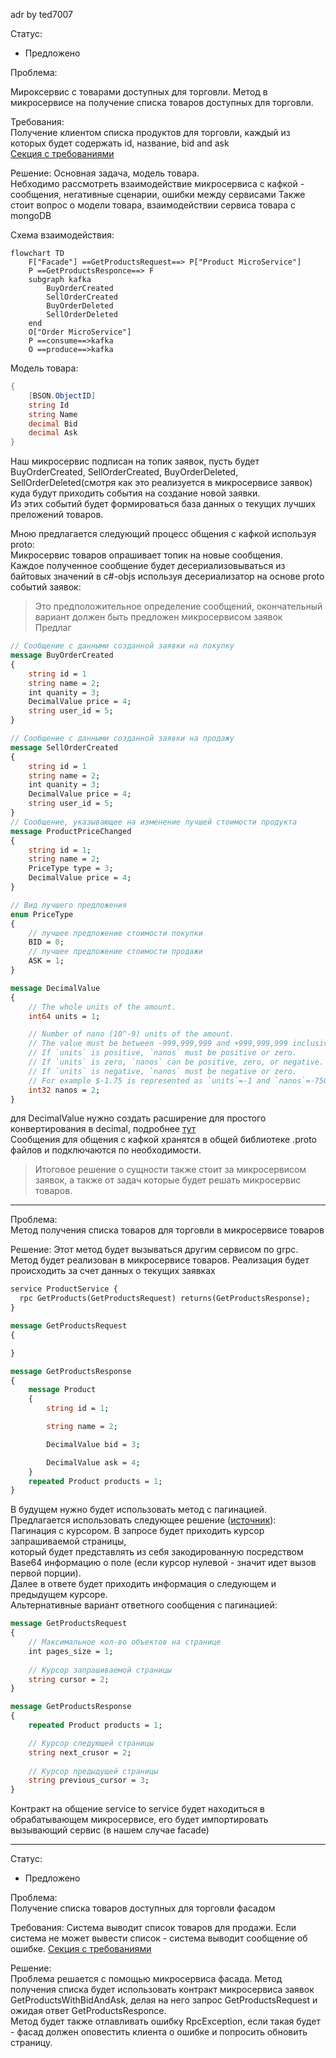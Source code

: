 
adr by ted7007

Статус:  
 * Предложено

Проблема:  

Мироксервис с товарами доступных для торговли. 
Метод в микросервисе на получение списка товаров доступных для торговли.

Требования:  
Получение клиентом списка продуктов для торговли, каждый из которых будет содержать  id, название, bid and ask  
[Секция с требованиями](https://docs.google.com/document/d/1NvxJDdTIB7qBqGpAQsgQmtSa3DbxsR0sPqAFgcczsjY/edit#heading=h.q61z6p80nw0e)


Решение:
 Основная задача, модель товара.  
Небходимо рассмотреть взаимодействие микросервиса с кафкой - сообщения, негативные сценарии, ошибки между сервисами
Также стоит вопрос о модели товара, взаимодействии сервиса товара с mongoDB


Схема взаимодействия:  

```mermaid
flowchart TD  
	F["Facade"] ==GetProductsRequest==> P["Product MicroService"]
	P ==GetProductsResponce==> F
	subgraph kafka
		BuyOrderCreated
		SellOrderCreated
		BuyOrderDeleted
		SellOrderDeleted
	end
	O["Order MicroService"]
	P ==consume==>kafka
	O ==produce==>kafka

```

Модель товара:  
```csharp
{
	[BSON.ObjectID]
	string Id
	string Name 
	decimal Bid
	decimal Ask
}
```
	
Наш микросервис подписан на топик заявок, пусть будет BuyOrderCreated, SellOrderCreated, BuyOrderDeleted, SellOrderDeleted(смотря как это реализуется в микросервисе заявок) куда будут приходить события на создание новой заявки.  
Из этих событий будет формироваться база данных о текущих лучших преложений товаров.


Мною предлагается следующий процесс общения с кафкой используя proto:  
Микросервис товаров опрашивает топик на новые сообщения.  
Каждое полученное сообщение будет десериализовываться из байтовых значений в c#-objs используя десериализатор на основе proto событий заявок:  
 >Это предположительное определение сообщений, окончательный вариант должен быть предложен микросервисом заявок  
 Предлаг
```proto
// Сообщение с данными созданной заявки на покупку
message BuyOrderCreated
{
	string id = 1
	string name = 2;
	int quanity = 3;
	DecimalValue price = 4;
	string user_id = 5;
}

// Сообщение с данными созданной заявки на продажу
message SellOrderCreated
{
	string id = 1
	string name = 2;
	int quanity = 3;
	DecimalValue price = 4;
	string user_id = 5;
}
// Сообщение, указывающее на изменение лучшей стоимости продукта
message ProductPriceChanged 
{
	string id = 1;
	string name = 2;
	PriceType type = 3; 
	DecimalValue price = 4;
}

// Вид лучшего предложения
enum PriceType
{
	// лучшее предложение стоимости покупки
	BID = 0;
	// лучшее предложение стоимости продажи
	ASK = 1;
}  

```  

```proto
message DecimalValue
{
	// The whole units of the amount.
	int64 units = 1;

	// Number of nano (10^-9) units of the amount.
	// The value must be between -999,999,999 and +999,999,999 inclusive.
	// If `units` is positive, `nanos` must be positive or zero.
	// If `units` is zero, `nanos` can be positive, zero, or negative.
	// If `units` is negative, `nanos` must be negative or zero.
	// For example $-1.75 is represented as `units`=-1 and `nanos`=-750,000,000.
	int32 nanos = 2;
}
```
	
для DecimalValue нужно создать расширение для простого конвертирования в decimal, подробнее [тут](https://visualrecode.com/blog/csharp-decimals-in-grpc/)  
Сообщения для общения с кафкой хранятся в общей библиотеке .proto файлов и подключаются по необходимости.  


> Итоговое решение о сущности также стоит за микросервисом заявок, а также от задач которые будет решать микросервис товаров.

--- 

Проблема:  
Метод получения списка товаров для торговли в микросервисе товаров  

Решение:
Этот метод будет вызываться другим сервисом по grpc.  
Метод будет реализован в микросервисе товаров. Реализация будет происходить за счет данных о текущих заявках

```proto
service ProductService {
  rpc GetProducts(GetProductsRequest) returns(GetProductsResponse);
}

message GetProductsRequest
{

}

message GetProductsResponse
{
	message Product
	{
		string id = 1;

		string name = 2;

		DecimalValue bid = 3;

		DecimalValue ask = 4;
	}
	repeated Product products = 1;
}

```  
В будущем нужно будет использовать метод с пагинацией.  
Предлагается использовать следующее решение ([источник](https://itnan.ru/post.php?c=1&p=419083)):  
Пагинация с курсором. В запросе будет приходить курсор запрашиваемой страницы,  
который будет представлять из себя закодированную посредством Base64 информацию о поле (если курсор нулевой - значит идет вызов первой порции).  
Далее в ответе будет приходить информация о следующем и предыдущем курсоре.  
Альтернативные вариант ответного сообщения с пагинацией:  
```proto
message GetProductsRequest
{
	// Максимальное кол-во объектов на странице
	int pages_size = 1;
	
	// Курсор запрашиваемой страницы
	string cursor = 2;
}

message GetProductsResponse
{
	repeated Product products = 1;

	// Курсор следующей страницы
	string next_crusor = 2;
	
	// Курсор предыдущей страницы
	string previous_cursor = 3;
}
```  

Контракт на общение service to service будет находиться в обрабатывающем микросервисе, его будет импортировать вызывающий сервис (в нашем случае facade)

---  

Статус:  
 * Предложено

Проблема:  
Получение списка товаров доступных для торговли фасадом

Требования:
Система выводит список товаров для продажи. Если система не может вывести список - система выводит сообщение об ошибке.
[Секция с требованиями](https://docs.google.com/document/d/1NvxJDdTIB7qBqGpAQsgQmtSa3DbxsR0sPqAFgcczsjY/edit#heading=h.q61z6p80nw0e)

Решение:  
Проблема решается с помощью микросервиса фасада.
Метод получения списка будет использовать контракт микросервиса заявок GetProductsWithBidAndAsk, делая на него запрос GetProductsRequest 
и ожидая ответ GetProductsResponce.  
Метод будет также отлавливать ошибку RpcException, если такая будет - фасад должен оповестить клиента о ошибке и попросить обновить страницу.
